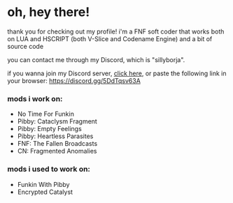 # oh, hey there!
thank you for checking out my profile! i'm a FNF soft coder that works both on LUA and HSCRIPT (both V-Slice and Codename Engine) and a bit of source code

you can contact me through my Discord, which is "sillyborja".

if you wanna join my Discord server, [click here](https://discord.gg/5DdTqsv63A), or paste the following link in your browser: https://discord.gg/5DdTqsv63A

### mods i work on:
- No Time For Funkin
- Pibby: Cataclysm Fragment
- Pibby: Empty Feelings
- Pibby: Heartless Parasites
- FNF: The Fallen Broadcasts
- CN: Fragmented Anomalies

### mods i used to work on:
- Funkin With Pibby
- Encrypted Catalyst

<!--
**sillyburg/sillyburg** is a ✨ _special_ ✨ repository because its `README.md` (this file) appears on your GitHub profile.

Here are some ideas to get you started:

- 🔭 I’m currently working on ...
- 🌱 I’m currently learning ...
- 👯 I’m looking to collaborate on ...
- 🤔 I’m looking for help with ...
- 💬 Ask me about ...
- 📫 How to reach me: ...
- 😄 Pronouns: ...
- ⚡ Fun fact: ...
-->

